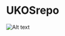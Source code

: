 # UKOSrepo
![Alt text](http://www.telekarma.pl/userfiles/images/aktualnosci/kapibara-760x500px_1.jpg)
